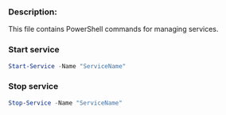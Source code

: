 ### Description: 
This file contains PowerShell commands for managing services.

### Start service
```ps1
Start-Service -Name "ServiceName"
```
### Stop service
```ps1
Stop-Service -Name "ServiceName"
```
